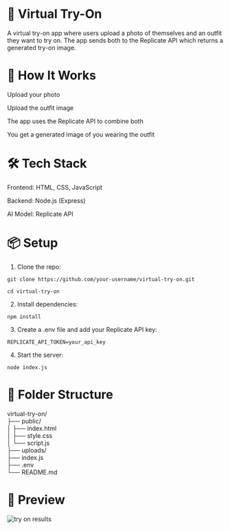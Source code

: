 # 🧥 Virtual Try-On
A virtual try-on app where users upload a photo of themselves and an outfit they want to try on. The app sends both to the Replicate API which returns a generated try-on image.

# 🚀 How It Works
Upload your photo

Upload the outfit image

The app uses the Replicate API to combine both

You get a generated image of you wearing the outfit

# 🛠 Tech Stack
Frontend: HTML, CSS, JavaScript

Backend: Node.js (Express)

AI Model: Replicate API 

# 📦 Setup
1. Clone the repo:
   
`git clone https://github.com/your-username/virtual-try-on.git`

`cd virtual-try-on`

2. Install dependencies:
   
`npm install`

3. Create a .env file and add your Replicate API key:
   
`REPLICATE_API_TOKEN=your_api_key`

4. Start the server:
   
`node index.js`

# 📁 Folder Structure

virtual-try-on/  
├── public/  
│   ├── index.html   
│   ├── style.css   
│   └── script.js   
├── uploads/   
├── index.js    
├── .env     
└── README.md     

# 📸 Preview
![try on results](https://github.com/user-attachments/assets/24c0bcdc-2eb0-4212-b2c0-206d3d23ad84)




